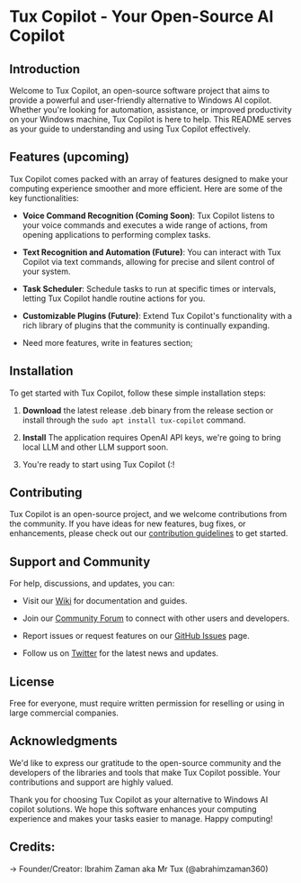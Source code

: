 # Tux Copilot - Your Open-Source AI Copilot

## Introduction

Welcome to Tux Copilot, an open-source software project that aims to provide a powerful and user-friendly alternative to Windows AI copilot. Whether you're looking for automation, assistance, or improved productivity on your Windows machine, Tux Copilot is here to help. This README serves as your guide to understanding and using Tux Copilot effectively.

## Features (upcoming)

Tux Copilot comes packed with an array of features designed to make your computing experience smoother and more efficient. Here are some of the key functionalities:

- **Voice Command Recognition (Coming Soon)**: Tux Copilot listens to your voice commands and executes a wide range of actions, from opening applications to performing complex tasks.

- **Text Recognition and Automation (Future)**: You can interact with Tux Copilot via text commands, allowing for precise and silent control of your system.

- **Task Scheduler**: Schedule tasks to run at specific times or intervals, letting Tux Copilot handle routine actions for you.

- **Customizable Plugins (Future)**: Extend Tux Copilot's functionality with a rich library of plugins that the community is continually expanding.

- Need more features, write in features section;

## Installation

To get started with Tux Copilot, follow these simple installation steps:

1. **Download** the latest release .deb binary from the release section or install through the `sudo apt install tux-copilot` command.

2. **Install** The application requires OpenAI API keys, we're going to bring local LLM and other LLM support soon.

4. You're ready to start using Tux Copilot (:!

## Contributing

Tux Copilot is an open-source project, and we welcome contributions from the community. If you have ideas for new features, bug fixes, or enhancements, please check out our [contribution guidelines](CONTRIBUTING.md) to get started.

## Support and Community

For help, discussions, and updates, you can:

- Visit our [Wiki](https://github.com/yourusername/tux-copilot/wiki) for documentation and guides.

- Join our [Community Forum](https://community.tuxcopilot.org) to connect with other users and developers.

- Report issues or request features on our [GitHub Issues](https://github.com/yourusername/tux-copilot/issues) page.

- Follow us on [Twitter](https://twitter.com/tux_copilot) for the latest news and updates.

## License

Free for everyone, must require written permission for reselling or using in large commercial companies.

## Acknowledgments

We'd like to express our gratitude to the open-source community and the developers of the libraries and tools that make Tux Copilot possible. Your contributions and support are highly valued.

Thank you for choosing Tux Copilot as your alternative to Windows AI copilot solutions. We hope this software enhances your computing experience and makes your tasks easier to manage. Happy computing!

## Credits:

-> Founder/Creator: Ibrahim Zaman aka Mr Tux (@abrahimzaman360)
